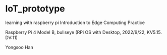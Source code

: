 # IoT_prototype
learning with raspberry pi
Introduction to Edge Computing Practice


Raspberry Pi 4 Model B, bullseye
(RPi OS with Desktop, 2022/9/22, KV5.15. DV:11)

Yongsoo Han
 
